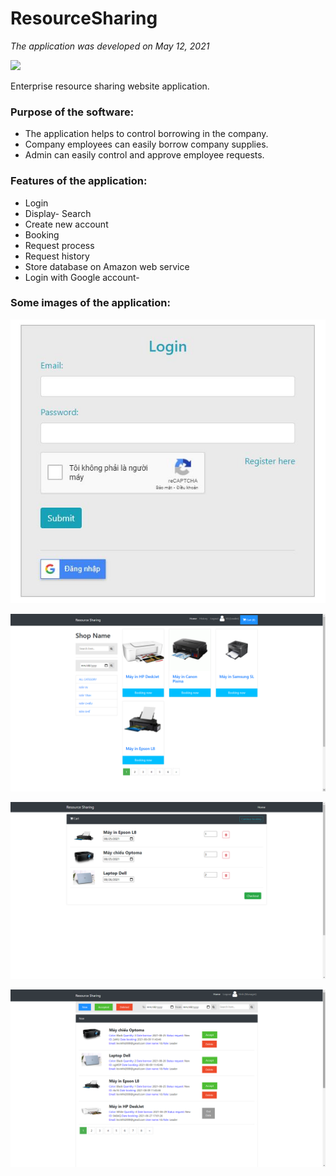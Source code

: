 # ResourceSharing
 *The application was developed on May 12, 2021*
 
 <img src="https://img.shields.io/appveyor/build/gruntjs/grunt">
 
 Enterprise resource sharing website application.
 
 ### Purpose of the software:
  - The application helps to control borrowing in the company. 
  - Company employees can easily borrow company supplies. 
  - Admin can easily control and approve employee requests.
  
 ### Features of the application:
  - Login
  - Display- Search
  - Create new account
  - Booking
  - Request process
  - Request history
  - Store database on Amazon web service
  - Login with Google account-
  
 ### Some images of the application:
  ![alt text](https://github.com/LQVinh9/ResourceSharing/blob/main/image/image1.JPG?raw=true)
  
  ![alt text](https://github.com/LQVinh9/ResourceSharing/blob/main/image/image2.png?raw=true)
  
  ![alt text](https://github.com/LQVinh9/ResourceSharing/blob/main/image/image3.png?raw=true)
  
  ![alt text](https://github.com/LQVinh9/ResourceSharing/blob/main/image/image4.png?raw=true)
  
